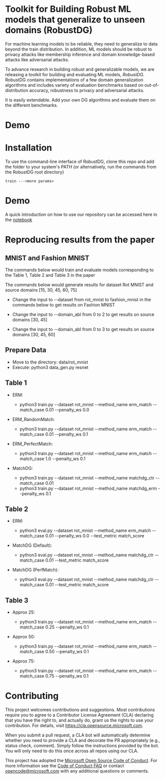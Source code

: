 # Toolkit for Building Robust ML models that generalize to unseen domains (RobustDG)

For machine learning models to be reliable, they need to generalize to data
beyond the train distribution. In addition, ML models should be robust to
privacy attacks like membership inference and domain knowledge-based attacks like adversarial attacks.

To advance research in building robust and generalizable models, we are
releasing a toolkit for building and evaluating ML models, *RobustDG*. RobustDG contains implementations of a few domain
generalization algorithms and includes variety of evaluation benchmarks based
on out-of-distribution accuracy, robustness to privacy and adversarial attacks. 

It is easily extendable. Add your own DG algorithms and evaluate them on the
different benchmarks.

# Demo

# Installation
To use the command-line interface of RobustDG, clone this repo and add the
folder to your system's PATH (or alternatively, run the commands from the
RobustDG root directory)

```
train ---<more params>
```

# Demo

A quick introduction on how to use our repository can be accessed here in the [notebook](https://github.com/microsoft/robustdg/docs/notebook/robustdg_getting_started.ipynb)

# Reproducing results from the paper

## MNIST and Fashion MNIST

The commands below would train and evaluate models corresponding to the Table 1, Table 2 and Table 3 in the paper

The commands below would generate results for dataset Rot MNIST and source domains [15, 30, 45, 60, 75]

* Change the input to --dataset from rot_mnist to fashion_mnist in the commands below to get results on Fashion MNIST

* Change the input to --domain_abl from 0 to 2 to get results on source domains [30, 45]

* Change the input to --domain_abl from 0 to 3 to get results on source domains [30, 45, 60]


## Prepare Data

  - Move to the directory: data/rot_mnist
  - Execute: python3 data_gen.py resnet

## Table 1

* ERM: 

  - python3 train.py --dataset rot_mnist --method_name erm_match --match_case 0.01 --penalty_ws 0.0

* ERM_RandomMatch:

  - python3 train.py --dataset rot_mnist --method_name erm_match --match_case 0.01 --penalty_ws 0.1

* ERM_PerfectMatch:

  - python3 train.py --dataset rot_mnist --method_name erm_match --match_case 1.0 --penalty_ws 0.1

* MatchDG:

  - python3 train.py --dataset rot_mnist --method_name matchdg_ctr --match_case 0.01
  - python3 train.py --dataset rot_mnist --method_name matchdg_erm --penalty_ws 0.1


## Table 2

* ERM: 

  - python3 eval.py --dataset rot_mnist --method_name erm_match --match_case 0.01 --penalty_ws 0.0 --test_metric match_score 

* MatchDG (Default):

  - python3 eval.py --dataset rot_mnist --method_name matchdg_ctr --match_case 0.01 --test_metric match_score

* MatchDG (PerfMatch):

  - python3 eval.py --dataset rot_mnist --method_name matchdg_ctr --match_case 0.01 --test_metric match_score


## Table 3

* Approx 25:

  - python3 train.py --dataset rot_mnist --method_name erm_match --match_case 0.25 --penalty_ws 0.1

* Approx 50:

  - python3 train.py --dataset rot_mnist --method_name erm_match --match_case 0.50 --penalty_ws 0.1

* Approx 75:

  - python3 train.py --dataset rot_mnist --method_name erm_match --match_case 0.75 --penalty_ws 0.1


# Contributing

This project welcomes contributions and suggestions.  Most contributions require you to agree to a
Contributor License Agreement (CLA) declaring that you have the right to, and actually do, grant us
the rights to use your contribution. For details, visit https://cla.opensource.microsoft.com.

When you submit a pull request, a CLA bot will automatically determine whether you need to provide
a CLA and decorate the PR appropriately (e.g., status check, comment). Simply follow the instructions
provided by the bot. You will only need to do this once across all repos using our CLA.

This project has adopted the [Microsoft Open Source Code of Conduct](https://opensource.microsoft.com/codeofconduct/).
For more information see the [Code of Conduct FAQ](https://opensource.microsoft.com/codeofconduct/faq/) or
contact [opencode@microsoft.com](mailto:opencode@microsoft.com) with any additional questions or comments.

